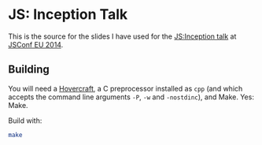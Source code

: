# JS: Inception Talk

This is the source for the slides I have used for the [JS:Inception
talk](http://2014.jsconf.eu/speakers/#/speakers/adrian-perez-de-castro-javascript-in-javascript-inception)
at [JSConf EU 2014](http://2014.jsconf.eu).

## Building

You will need a [Hovercraft](https://github.com/regebro/hovercraft),
a C preprocessor installed as ``cpp`` (and which accepts the command
line arguments ``-P``, ``-w`` and ``-nostdinc``), and Make. Yes: Make.

Build with:

```sh
make
```


